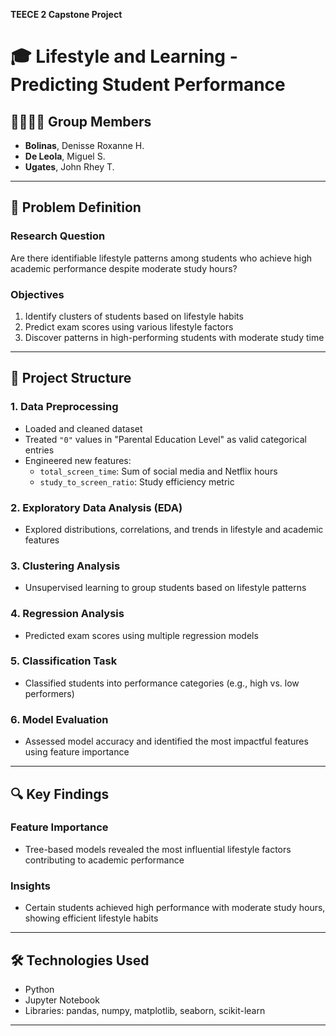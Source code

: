 
**TEECE 2 Capstone Project**
# 🎓 Lifestyle and Learning - Predicting Student Performance

## 👨‍👩‍👧‍👦 Group Members
- **Bolinas**, Denisse Roxanne H.  
- **De Leola**, Miguel S.  
- **Ugates**, John Rhey T.  

---

## 📌 Problem Definition

### **Research Question**
Are there identifiable lifestyle patterns among students who achieve high academic performance despite moderate study hours?

### **Objectives**
1. Identify clusters of students based on lifestyle habits
2. Predict exam scores using various lifestyle factors
3. Discover patterns in high-performing students with moderate study time

---

## 🧪 Project Structure

### 1. **Data Preprocessing**
- Loaded and cleaned dataset
- Treated `"0"` values in "Parental Education Level" as valid categorical entries
- Engineered new features:
  - `total_screen_time`: Sum of social media and Netflix hours
  - `study_to_screen_ratio`: Study efficiency metric

### 2. **Exploratory Data Analysis (EDA)**
- Explored distributions, correlations, and trends in lifestyle and academic features

### 3. **Clustering Analysis**
- Unsupervised learning to group students based on lifestyle patterns

### 4. **Regression Analysis**
- Predicted exam scores using multiple regression models

### 5. **Classification Task**
- Classified students into performance categories (e.g., high vs. low performers)

### 6. **Model Evaluation**
- Assessed model accuracy and identified the most impactful features using feature importance

---

## 🔍 Key Findings

### Feature Importance
- Tree-based models revealed the most influential lifestyle factors contributing to academic performance

### Insights
- Certain students achieved high performance with moderate study hours, showing efficient lifestyle habits

---

## 🛠️ Technologies Used
- Python
- Jupyter Notebook
- Libraries: pandas, numpy, matplotlib, seaborn, scikit-learn

---

